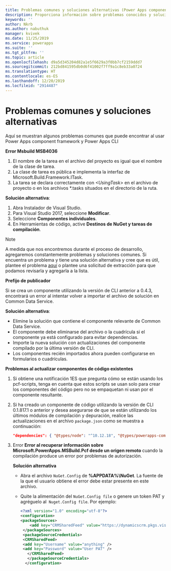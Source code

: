 ```yaml
---
title: Problemas comunes y soluciones alternativas (Power Apps component framework) | Microsoft Docs
description: Proporciona información sobre problemas conocidos y soluciones alternativas que algunos encuentran al trabajar con Power Apps component framework y CLI
keywords: ''
author: Nkrb
ms.author: nabuthuk
manager: kvivek
ms.date: 11/25/2019
ms.service: powerapps
ms.suite: ''
ms.tgt_pltfrm: ''
ms.topic: article
ms.openlocfilehash: d9a5d345204d82a1e5f6629a3f0bb7cf2159ddd7
ms.sourcegitcommit: 212bd841595db0d6f41002f7ff9a1c8eb33a0724
ms.translationtype: HT
ms.contentlocale: es-ES
ms.lasthandoff: 12/20/2019
ms.locfileid: "2914487"
---
```

# <a name="common-issues-and-workarounds"></a>Problemas comunes y soluciones alternativas

Aquí se muestran algunos problemas comunes que puede encontrar al usar Power Apps component framework y Power Apps CLI

**Error Msbuild MSB4036**

1. El nombre de la tarea en el archivo del proyecto es igual que el nombre de la clase de tarea.
2. La clase de tarea es pública e implementa la interfaz de Microsoft.Build.Framework.ITask.
3. La tarea se declara correctamente con *\<UsingTask>* en el archivo de proyecto o en los archivos *.tasks situados en el directorio de la ruta.

**Solución alternativa**:

1. Abra Instalador de Visual Studio. 
1. Para Visual Studio 2017, seleccione **Modificar**. 
1. Seleccione **Componentes individuales**.
1. En Herramientas de código, active **Destinos de NuGet y tareas de compilación**.

> [!NOTE]
> A medida que nos encontremos durante el proceso de desarrollo, agregaremos constantemente problemas y soluciones comunes. Si encuentra un problema y tiene una solución alternativa y cree que es útil, plantee el problema [aquí](https://powerusers.microsoft.com/t5/Power-Apps-Component-Framework/bd-p/pa_component_framework) o plantee una solicitud de extracción para que podamos revisarla y agregarla a la lista.

**Prefijo de publicador**

Si se crea un componente utilizando la versión de CLI anterior a 0.4.3, encontrará un error al intentar volver a importar el archivo de solución en Common Data Service. 

**Solución alternativa**:

- Elimine la solución que contiene el componente relevante de Common Data Service. 
- El componente debe eliminarse del archivo o la cuadrícula si el componente ya está configurado para evitar dependencias.
- Importe la nueva solución con actualizaciones del componente compilado por la última versión de CLI.
- Los componentes recién importados ahora pueden configurarse en formularios o cuadrículas.  

**Problemas al actualizar componentes de código existentes**

1. Si obtiene una notificación 1ES que pregunta cómo se están usando los pcf-scripts, tenga en cuenta que estos scripts se usan solo para crear los componentes del código pero no se empaquetan ni usan por el componente resultante.  
2. Si ha creado un componente de código utilizando la versión de CLI 0.1.817.1 o anterior y desea asegurarse de que se están utilizando los últimos módulos de compilación y depuración, realice las actualizaciones en el archivo `package.json` como se muestra a continuación:
   
   ```JSON
   "dependencies": { "@types/node": "^10.12.18", "@types/powerapps-component-framework": "1.1.0"}, "devDependencies": { "pcf-scripts": "~0", "pcf-start": "~0" } 
   ```

3. Error **Error al recuperar información sobre Microsoft.PowerApps.MSBuild.Pcf desde un origen remoto <Feed Url>** cuando la compilación produce un error por problemas de autorización. 

   **Solución alternativa**

   - Abra el archivo `NuGet.Config` de **%APPDATA%\NuGet**. La fuente de la que el usuario obtiene el error debe estar presente en este archivo. 
   - Quite la alimentación del `NuGet.Config file` o genere un token PAT y agréguelo al` Nuget.Config file`. Por ejemplo:

     ```XML
     <?xml version="1.0" encoding="utf-8"?>  
     <configuration>  
     <packageSources>  
         <add key="CRMSharedFeed" value="https://dynamicscrm.pkgs.visualstudio.com/_packaging/CRMSharedFeed/nuget/v3/index.json" />  
      </packageSources>  
      <packageSourceCredentials>  
      <CRMSharedFeed>  
      <add key="Username" value="anything" />  
      <add key="Password" value="User PAT" />  
        </CRMSharedFeed>  
        </packageSourceCredentials>  
       </configuration>
     ```
